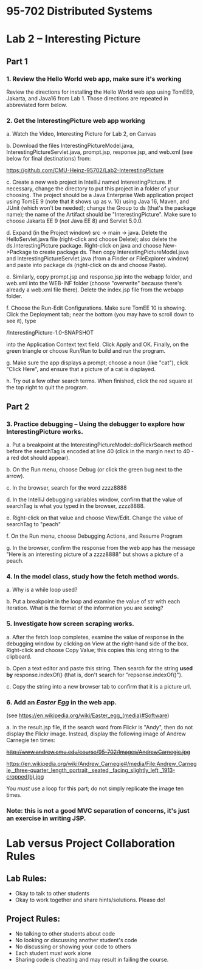 # 95-702 Distributed Systems    				
# Lab 2 – Interesting Picture

## Part 1

### 1. Review the Hello World web app, make sure it's working

Review the directions for installing the Hello World web app using TomEE9, Jakarta, and Java16 from Lab 1. Those directions are repeated in abbreviated form below.

### 2. Get the InterestingPicture web app working

a. Watch the Video, Interesting Picture for Lab 2, on Canvas

b. Download the files InterestingPictureModel.java, InterestingPictureServlet.java, prompt.jsp, response.jsp, and web.xml (see below for final destinations) from:

https://github.com/CMU-Heinz-95702/Lab2-InterestingPicture

c. Create a new web project in IntelliJ named InterestingPicture. If necessary, change the directory to put this project in a folder of your choosing. The project should be a Java Enterprise Web application project using TomEE 9 (note that it shows up as v. 10) using Java 16, Maven, and JUnit (which won't be needed); change the Group to ds (that's the package name); the name of the Artifact should be "InterestingPicture". Make sure to choose Jakarta EE 9 (*not* Java EE 8) and Servlet 5.0.0.

d. Expand (in the Project window) src -> main -> java. Delete the HelloServlet.java file (right-click and choose Delete); also delete the ds.InterestingPicture package. Right-click on java and choose New->Package to create package ds. Then copy InterestingPictureModel.java and InterestingPictureServlet.java (from a Finder or FileExplorer window) and paste into package ds (right-click on ds and choose Paste).

e. Similarly, copy prompt.jsp and response.jsp into the webapp folder, and web.xml into the WEB-INF folder (choose "overwrite" because there's already a web.xml file there). Delete the index.jsp file from the webapp folder.

f. Choose the Run-Edit Configurations. Make sure TomEE 10 is showing. Click the Deployment tab; near the bottom (you may have to scroll down to see it), type

/InterestingPicture-1.0-SNAPSHOT

into the Application Context text field. Click Apply and OK. Finally, on the green triangle or choose Run/Run to build and run the program.

g. Make sure the app displays a prompt; choose a noun (like "cat"), click "Click Here", and ensure that a picture of a cat is displayed.

h. Try out a few other search terms. When finished, click the red square at the top right to quit the program.

## Part 2

### 3. Practice debugging – Using the debugger to explore how InterestingPicture works.

a. Put a breakpoint at the InterestingPictureModel::doFlickrSearch method before the searchTag is encoded at line 40 (click in the margin next to 40 - a red dot should appear).

b. On the Run menu, choose Debug (or click the green bug next to the arrow).

c. In the browser, search for the word zzzz8888

d. In the IntelliJ debugging variables window, confirm that the value of searchTag is what you typed in the browser, zzzz8888.

e. Right-click on that value and choose View/Edit. Change the value of searchTag to "peach"

f. On the Run menu, choose Debugging Actions, and Resume Program

g. In the browser, confirm the response from the web app has the message "Here is an interesting  picture of a zzzz8888" but shows a picture of a peach.

### 4. In the model class, study how the fetch method words.

a. Why is a while loop used?

b. Put a breakpoint in the loop and examine the value of str with each iteration. What is the format of the information you are seeing?


### 5. Investigate how screen scraping works.

a. After the fetch loop completes, examine the value of response in the debugging window by clicking on View at the right-hand side of the box. Right-click and choose Copy Value; this copies this long string to the clipboard.

b. Open a text editor and paste this string. Then search for the string **used by** response.indexOf() (that is, don't search for "repsonse.indexOf()").

c. Copy the string into a new browser tab to confirm that it is a picture url.

### 6. Add an *Easter Egg* in the web app.
(see https://en.wikipedia.org/wiki/Easter_egg_(media)#Software)

a. In the result.jsp file, if the search word from Flickr is "Andy", then do not display the Flickr image. Instead, display the following image of Andrew Carnegie ten times:

~~http://www.andrew.cmu.edu/course/95-702/Images/AndrewCarnegie.jpg~~

https://en.wikipedia.org/wiki/Andrew_Carnegie#/media/File:Andrew_Carnegie,_three-quarter_length_portrait,_seated,_facing_slightly_left,_1913-cropped(b).jpg

You *must* use a loop for this part; do not simply replicate the image ten times.

### Note: this is not a good MVC separation of concerns, it's just an exercise in writing JSP.


# Lab versus Project Collaboration Rules
## Lab Rules:
- Okay to talk to other students
- Okay to work together and share hints/solutions. Please do!

## Project Rules:
- No talking to other students about code
- No looking or discussing another student's code
- No discussing or showing your code to others
- Each student *must* work alone
- Sharing code is cheating and may result in failing the course.
